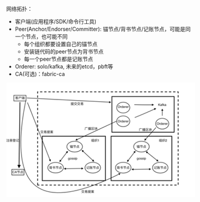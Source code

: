 网络拓扑：
* 客户端(应用程序/SDK/命令行工具)
* Peer(Anchor/Endorser/Committer): 锚节点/背书节点/记账节点，可能是同一个节点，也可能不同
  * 每个组织都要设置自己的锚节点
  * 安装链代码的peer节点为背书节点
  * 每一个peer节点都是记账节点
* Orderer: solo/kafka, 未来的etcd，pbft等
* CA(可选)：fabric-ca

![超级账本网络拓扑](./超级账本网络拓扑.png)
